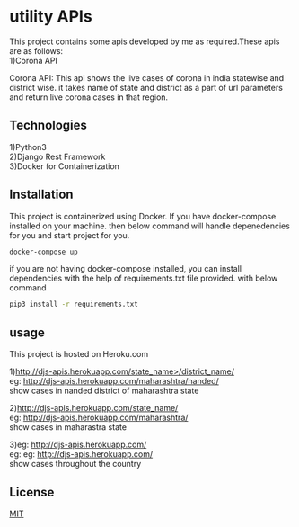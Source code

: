 # utility APIs

This project contains some apis developed by me as required.These apis are as follows:  
1)Corona API

Corona API:
This api shows the live cases of corona in india statewise and district wise.
it takes name of state and district as a part of url parameters and return live
corona cases in that region.


## Technologies

1)Python3  
2)Django Rest Framework  
3)Docker for Containerization  

## Installation

This project is containerized using Docker. If you have docker-compose installed on your   machine. then below command will handle depenedencies for you and start project for you.  

```bash
docker-compose up
```
if you are not having docker-compose installed, you can install dependencies with the help of   requirements.txt file provided. with below command  

```bash
pip3 install -r requirements.txt
```
## usage

This project is hosted on Heroku.com

1)http://djs-apis.herokuapp.com/state_name>/district_name/  
        eg: http://djs-apis.herokuapp.com/maharashtra/nanded/  
        show cases in nanded district of maharashtra state  

2)http://djs-apis.herokuapp.com/state_name/  
        eg: http://djs-apis.herokuapp.com/maharashtra/  
        show cases in maharastra state  

3)eg: http://djs-apis.herokuapp.com/  
        eg: eg: http://djs-apis.herokuapp.com/  
        show cases throughout the country  

## License
[MIT](https://choosealicense.com/licenses/mit/)




